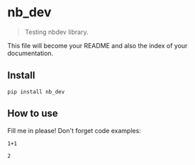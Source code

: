 # nb_dev
> Testing nbdev library.


This file will become your README and also the index of your documentation.

## Install

`pip install nb_dev`

## How to use

Fill me in please! Don't forget code examples:

```
1+1
```




    2



